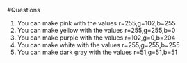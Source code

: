 #Questions

1. You can make pink with the values r=255,g=102,b=255
2. You can make yellow with the values r=255,g=255,b=0
3. You can make purple with the values r=102,g=0,b=204
4. You can make white with the values r=255,g=255,b=255
5. You can make dark gray with the values r=51,g=51,b=51
